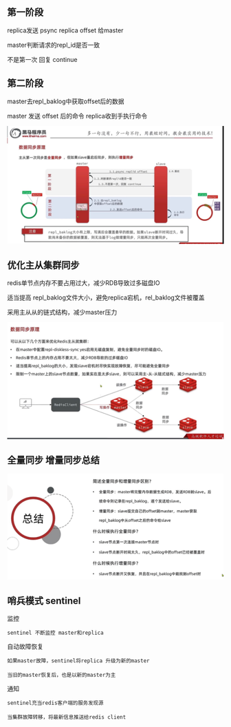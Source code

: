 第一阶段
---

replica发送 psync replica offset 给master

master判断请求的repl_id是否一致

不是第一次 回复 continue

第二阶段
---

master去repl_baklog中获取offset后的数据

master 发送 offset 后的命令 replica收到手执行命令


![img_16.png](img_16.png)

优化主从集群同步
---

redis单节点内存不要占用过大，减少RDB导致过多磁盘IO

适当提高 repl_baklog文件大小，避免replica宕机，rel_baklog文件被覆盖

采用主从从的链式结构，减少master压力

![img_17.png](img_17.png)

全量同步 增量同步总结
---

![img_18.png](img_18.png)

哨兵模式 sentinel
---

监控 
    
    sentinel 不断监控 master和replica

自动故障恢复

    如果master故障，sentinel将replica 升级为新的master 

    当旧的master恢复后，也是以新的master为主

通知

    sentinel充当redis客户端的服务发现源

    当集群故障转移，将最新信息推送给redis client



